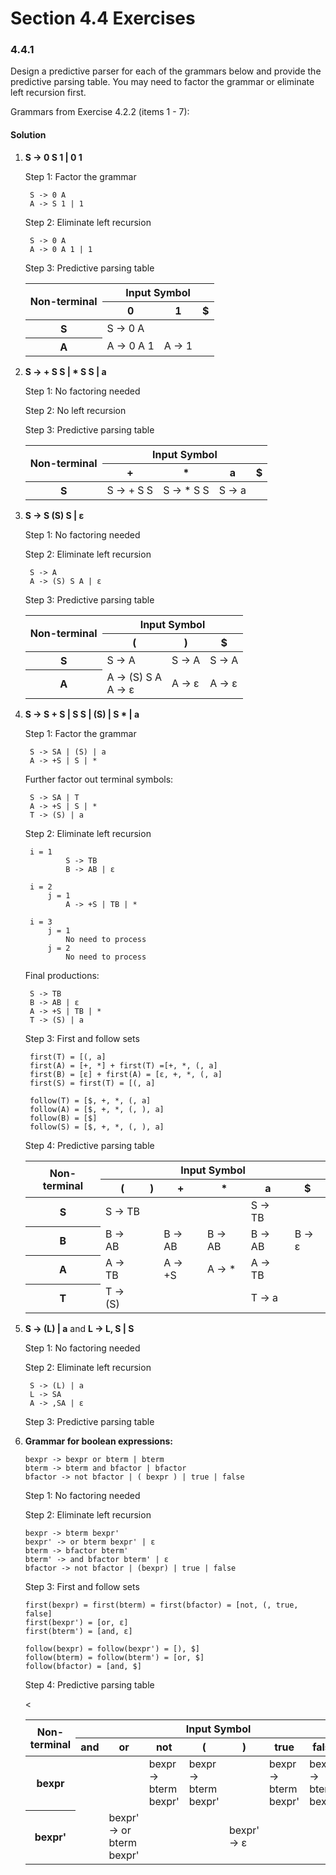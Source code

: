 # Section 4.4 Exercises

### 4.4.1

Design a predictive parser for each of the grammars below and provide the predictive parsing table. You may need to factor the grammar or eliminate left recursion first.

Grammars from Exercise 4.2.2 (items 1 - 7):

#### Solution

1. **S -> 0 S 1 | 0 1**

    Step 1: Factor the grammar
    
        S -> 0 A
        A -> S 1 | 1

    Step 2: Eliminate left recursion
    
        S -> 0 A
        A -> 0 A 1 | 1
    
    Step 3: Predictive parsing table
    
    <table>
        <thead>
            <tr>
                <th rowspan="2">Non-terminal</th>
                <th colspan="3">Input Symbol</th>
            </tr>
            <tr>
                <th>0</th>
                <th>1</th>
                <th>$</th>
            </tr>
        </thead>
        <tbody>
            <tr>
                <th>S</th>
                <td>S -> 0 A</td>
                <td></td>
                <td></td>
            </tr>
            <tr>
                <th>A</th>
                <td>A -> 0 A 1</td>
                <td>A -> 1</td>
                <td></td>
            </tr>
        </tbody>
    </table>

2. **S -> + S S | * S S | a**
    
    Step 1: No factoring needed
    
    Step 2: No left recursion
    
    Step 3: Predictive parsing table
    
    <table>
        <thead>
            <tr>
                <th rowspan="2">Non-terminal</th>
                <th colspan="4">Input Symbol</th>
            </tr>
            <tr>
                <th>+</th>
                <th>*</th>
                <th>a</th>
                <th>$</th>
            </tr>
        </thead>
        <tbody>
            <tr>
                <th>S</th>
                <td>S -> + S S</td>
                <td>S -> * S S</td>
                <td>S -> a</td>
                <td></td>
            </tr>
        </tbody>
    </table>
    
3. **S -> S (S) S | ε**

    Step 1: No factoring needed

    Step 2: Eliminate left recursion
    
        S -> A
        A -> (S) S A | ε
        
    Step 3: Predictive parsing table
    
    <table>
        <thead>
            <tr>
                <th rowspan="2">Non-terminal</th>
                <th colspan="3">Input Symbol</th>
            </tr>
            <tr>
                <th>(</th>
                <th>)</th>
                <th>$</th>
            </tr>
        </thead>
        <tbody>
            <tr>
                <th>S</th>
                <td>S -> A</td>
                <td>S -> A</td>
                <td>S -> A</td>
            </tr>
            <tr>
                <th>A</th>
                <td>A -> (S) S A<br/>A -> ε</td>
                <td>A -> ε</td>
                <td>A -> ε</td>
            </tr>
        </tbody>
    </table>

4. **S -> S + S | S S | (S) | S * | a**
        
    Step 1: Factor the grammar
    
        S -> SA | (S) | a
        A -> +S | S | *
        
    Further factor out terminal symbols:
    
        S -> SA | T
        A -> +S | S | *
        T -> (S) | a  
    
    Step 2: Eliminate left recursion
    
        i = 1
                S -> TB
                B -> AB | ε
                
        i = 2
            j = 1
                A -> +S | TB | *
                
        i = 3
            j = 1
                No need to process
            j = 2
                No need to process
                
    Final productions:
    
        S -> TB
        B -> AB | ε
        A -> +S | TB | *
        T -> (S) | a  

    Step 3: First and follow sets
    
        first(T) = [(, a]
        first(A) = [+, *] + first(T) =[+, *, (, a]
        first(B) = [ε] + first(A) = [ε, +, *, (, a]
        first(S) = first(T) = [(, a]
    
        follow(T) = [$, +, *, (, a]
        follow(A) = [$, +, *, (, ), a]
        follow(B) = [$]
        follow(S) = [$, +, *, (, ), a]

    Step 4: Predictive parsing table
    
    <table>
        <thead>
            <tr>
                <th rowspan="2">Non-terminal</th>
                <th colspan="6">Input Symbol</th>
            </tr>
            <tr>
                <th>(</th>
                <th>)</th>
                <th>+</th>
                <th>*</th>
                <th>a</th>
                <th>$</th>
            </tr>
        </thead>
        <tbody>
            <tr>
                <th>S</th>
                <td>S -> TB</td>
                <td></td>
                <td></td>
                <td></td>
                <td>S -> TB</td>
                <td></td>
            </tr>
            <tr>
                <th>B</th>
                <td>B -> AB</td>
                <td></td>
                <td>B -> AB</td>
                <td>B -> AB</td>
                <td>B -> AB</td>
                <td>B -> ε</td>
            </tr>
            <tr>
                <th>A</th>
                <td>A -> TB</td>
                <td></td>
                <td>A -> +S</td>
                <td>A -> *</td>
                <td>A -> TB</td>
                <td></td>
            </tr>
            <tr>
                <th>T</th>
                <td>T -> (S)</td>
                <td></td>
                <td></td>
                <td></td>
                <td>T -> a </td>
                <td></td>
            </tr>
        </tbody>
    </table>

5. **S -> (L) | a** and **L -> L, S | S**

    Step 1: No factoring needed
    
    Step 2: Eliminate left recursion
    
        S -> (L) | a
        L -> SA
        A -> ,SA | ε
    
    Step 3: Predictive parsing table

6. **Grammar for boolean expressions:**

    ```
    bexpr -> bexpr or bterm | bterm
    bterm -> bterm and bfactor | bfactor
    bfactor -> not bfactor | ( bexpr ) | true | false
    ```

    Step 1: No factoring needed

    Step 2: Eliminate left recursion
    
    ```
    bexpr -> bterm bexpr'
    bexpr' -> or bterm bexpr' | ε
    bterm -> bfactor bterm'
    bterm' -> and bfactor bterm' | ε
    bfactor -> not bfactor | (bexpr) | true | false
    ```
    
    Step 3: First and follow sets
    
    ```
    first(bexpr) = first(bterm) = first(bfactor) = [not, (, true, false]
    first(bexpr') = [or, ε]
    first(bterm') = [and, ε]
    
    follow(bexpr) = follow(bexpr') = [), $]
    follow(bterm) = follow(bterm') = [or, $]
    follow(bfactor) = [and, $]
   
    ````
    
    Step 4: Predictive parsing table
    
    <table>
        <thead>
            <tr>
                <th rowspan="2">Non-terminal</th>
                <th colspan="8">Input Symbol</th>
            </tr>
            <tr>
                <th>and</th>
                <th>or</th>
                <th>not</th>
                <th>(</th>
                <th>)</th>
                <th>true</th>
                <th>false</th>
                <th>$</th>
            </tr>
        </thead>
        <tbody>
            <tr>
                <th>bexpr</th>
                <td></td>
                <td></td>
                <td>bexpr -> bterm bexpr'</td>
                <td>bexpr -> bterm bexpr'</td>
                <td></td>
                <td>bexpr -> bterm bexpr'</td>
                <td>bexpr -> bterm bexpr'</td>
                <td></td>
            </tr>
            <tr>
                <th>bexpr'</th>
                <td></td>
                <td>bexpr' -> or bterm bexpr'</td>
                <td></td>
                <td></td>
                <td>bexpr' -> ε</td>
                <td></td>
                <td></td>
                <
